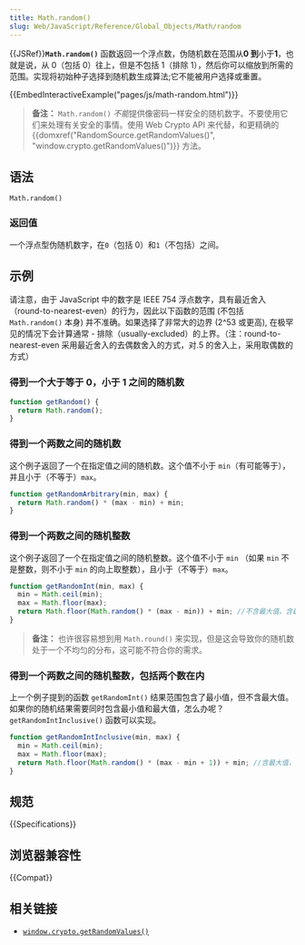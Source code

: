 ```yaml
---
title: Math.random()
slug: Web/JavaScript/Reference/Global_Objects/Math/random
---
```


{{JSRef}}**`Math.random()`** 函数返回一个浮点数，伪随机数在范围从**0 到**小于**1**，也就是说，从 0（包括 0）往上，但是不包括 1（排除 1），然后你可以缩放到所需的范围。实现将初始种子选择到随机数生成算法;它不能被用户选择或重置。

{{EmbedInteractiveExample("pages/js/math-random.html")}}

> **备注：** `Math.random()` *不能*提供像密码一样安全的随机数字。不要使用它们来处理有关安全的事情。使用 Web Crypto API 来代替，和更精确的{{domxref("RandomSource.getRandomValues()", "window.crypto.getRandomValues()")}} 方法。

## 语法

```plain
Math.random()
```

### 返回值

一个浮点型伪随机数字，在`0`（包括 0）和`1`（不包括）之间。

## 示例

请注意，由于 JavaScript 中的数字是 IEEE 754 浮点数字，具有最近舍入（round-to-nearest-even）的行为，因此以下函数的范围 (不包括`Math.random()` 本身) 并不准确。如果选择了非常大的边界 (2^53 或更高), 在极罕见的情况下会计算通常 - 排除（usually-excluded）的上界。（注：round-to-nearest-even 采用最近舍入的去偶数舍入的方式，对.5 的舍入上，采用取偶数的方式）

### 得到一个大于等于 0，小于 1 之间的随机数

```js
function getRandom() {
  return Math.random();
}
```

### 得到一个两数之间的随机数

这个例子返回了一个在指定值之间的随机数。这个值不小于 `min`（有可能等于），并且小于（不等于）`max`。

```js
function getRandomArbitrary(min, max) {
  return Math.random() * (max - min) + min;
}
```

### 得到一个两数之间的随机整数

这个例子返回了一个在指定值之间的随机整数。这个值不小于 `min` （如果 `min` 不是整数，则不小于 `min` 的向上取整数），且小于（不等于）`max`。

```js
function getRandomInt(min, max) {
  min = Math.ceil(min);
  max = Math.floor(max);
  return Math.floor(Math.random() * (max - min)) + min; //不含最大值，含最小值
}
```

> **备注：** 也许很容易想到用 `Math.round()` 来实现，但是这会导致你的随机数处于一个不均匀的分布，这可能不符合你的需求。

### 得到一个两数之间的随机整数，包括两个数在内

上一个例子提到的函数 `getRandomInt()` 结果范围包含了最小值，但不含最大值。如果你的随机结果需要同时包含最小值和最大值，怎么办呢？`getRandomIntInclusive()` 函数可以实现。

```js
function getRandomIntInclusive(min, max) {
  min = Math.ceil(min);
  max = Math.floor(max);
  return Math.floor(Math.random() * (max - min + 1)) + min; //含最大值，含最小值
}
```

## 规范

{{Specifications}}

## 浏览器兼容性

{{Compat}}

## 相关链接

- [`window.crypto.getRandomValues()`](/zh-CN/docs/Web/API/RandomSource/getRandomValues)
